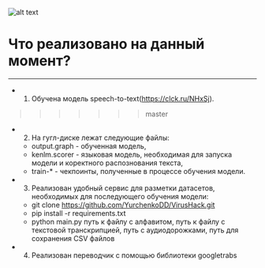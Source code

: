 
![alt text](https://i.ibb.co/YkCTsXy/index.png)

# Что реализовано на данный момент?
____

- 1. Обучена модель speech-to-text(https://clck.ru/NHxSj). 
>>>>>>> master

- 2. На гугл-диске лежат следующие файлы: 

  - output.graph - обученная модель, 
  - kenlm.scorer - языковая модель, необходимая для запуска модели и коректного распознования текста,
  - train-* - чекпоинты, полученные в процессе обучения модели.
  
- 3. Реализован удобный сервис для разметки датасетов, необходимых для последующего обучения модели:

  - git clone https://github.com/YurchenkoDD/VirusHack.git
  - pip install -r requirements.txt
  - python main.py путь к файлу с алфавитом, путь к файлу с текстовой транскрипцией, путь с аудиодорожками, путь для сохранения CSV файлов
  
- 4. Реализован переводчик с помощью библиотеки googletrabs  
  
